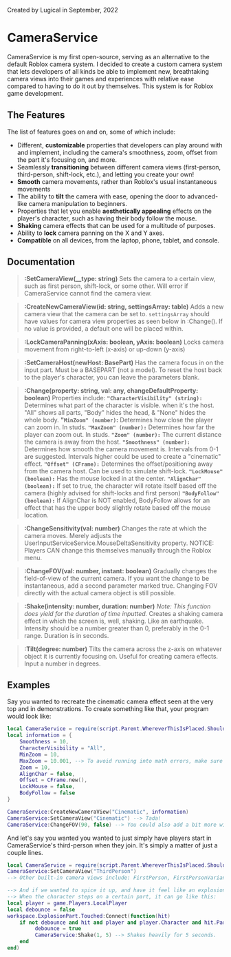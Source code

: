 Created by Lugical in September, 2022
# CameraService
CameraService is my first open-source, serving as an alternative to the default Roblox camera system. I decided to create a custom camera system that lets developers of all kinds be able to implement new, breathtaking camera views into their games and experiences with relative ease compared to having to do it out by themselves. This system is for Roblox game development. 

## The Features
The list of features goes on and on, some of which include:
* Different, **customizable** properties that developers can play around with and implement, including the camera's smoothness, zoom, offset from the part it's focusing on, and more.
* Seamlessly **transitioning** between different camera views (first-person, third-person, shift-lock, etc.), and letting you create your own!
* **Smooth** camera movements, rather than Roblox's usual instantaneous movements
* The ability to **tilt** the camera with ease, opening the door to advanced-like camera manipulation to beginners.
* Properties that let you enable **aesthetically appealing** effects on the player's character, such as having their body follow the mouse.
* **Shaking** camera effects that can be used for a multitude of purposes.
* Ability to **lock** camera panning on the X and Y axes.
* **Compatible** on all devices, from the laptop, phone, tablet, and console.

## Documentation
> **:SetCameraView(__type: string)**
    Sets the camera to a certain view, such as first person, shift-lock, or some other.
    Will error if CameraService cannot find the camera view.

   > **:CreateNewCameraView(id: string, settingsArray: table)**
    Adds a new camera view that the camera can be set to.
    `settingsArray` should have values for camera view properties as seen below in :Change().
    If no value is provided, a default one will be placed within.

   > **:LockCameraPanning(xAxis: boolean, yAxis: boolean)**
    Locks camera movement from right-to-left (x-axis) or up-down (y-axis)

   > **:SetCameraHost(newHost: BasePart)**
    Has the camera focus in on the input part. Must be a BASEPART (not a model).
    To reset the host back to the player's character, you can leave the parameters blank.

   > **:Change(property: string, val: any, changeDefaultProperty: boolean)**
    Properties include:
**`"CharacterVisibility" (string):`** Determines what part of the character is visible.
        when it's the host. "All" shows all parts, "Body" hides the head, & "None" hides the whole body.
        **"`MinZoom" (number)`:** Determines how close the player can zoom in. In studs.
        **`"MaxZoom" (number):`** Determines how far the player can zoom out. In studs.
        **`"Zoom" (number):`** The current distance the camera is away from the host.
        **`"Smoothness" (number):`** Determines how smooth the camera movement is.
        Intervals from 0-1 are suggested. Intervals higher could be used to create a "cinematic" effect.
        **`"Offset" (CFrame):`** Determines the offset/positioning away from the camera host.
        Can be used to simulate shift-lock.
        **`"LockMouse" (boolean):`** Has the mouse locked in at the center.
		**`"AlignChar" (boolean):`** If set to true, the character will rotate itself based off the camera (highly advised for shift-locks and first person)
		**`"BodyFollow" (boolean):`** If AlignChar is NOT enabled, BodyFollow allows for an effect that has the upper body slightly rotate based off the mouse location.

   > **:ChangeSensitivity(val: number)**
    Changes the rate at which the camera moves. 
    Merely adjusts the UserInputServiceService.MouseDeltaSensitivity property. 
    NOTICE: Players CAN change this themselves manually through the Roblox menu.

   > **:ChangeFOV(val: number, instant: boolean)**
    Gradually changes the field-of-view of the current camera.
    If you want the change to be instantaneous, add a second parameter marked true. 
    Changing FOV directly with the actual camera object is still possible.

   > **:Shake(intensity: number, duration: number)** 
    *Note: This function does yield for the duration of time inputted.*
    Creates a shaking camera effect in which the screen is, well, shaking. Like an earthquake. 
    Intensity should be a number greater than 0, preferably in the 0-1 range. Duration is in seconds.

   > **:Tilt(degree: number)**
    Tilts the camera across the z-axis on whatever object it is currently focusing on. 
    Useful for creating camera effects. Input a number in degrees.


## Examples
Say you wanted to recreate the cinematic camera effect seen at the very top and in demonstrations. To create something like that, your program would look like:
```lua 
local CameraService = require(script.Parent.WhereverThisIsPlaced.ShouldBeOnTheClient)
local information = {
	Smoothness = 10,
	CharacterVisibility = "All",
	MinZoom = 10,
	MaxZoom = 10.001, --> To avoid running into math errors, make sure MaxZoom and MinZoom have a difference of at least 0.001.
	Zoom = 10,
	AlignChar = false,
	Offset = CFrame.new(),
	LockMouse = false,
	BodyFollow = false
}

CameraService:CreateNewCameraView("Cinematic", information)
CameraService:SetCameraView("Cinematic") --> Tada!
CameraService:ChangeFOV(90, false) --> You could also add a bit more with changing the FOV.
```


And let's say you wanted you wanted to just simply have players start in CameraService's third-person when they join. It's simply a matter of just a couple lines.
```lua 
local CameraService = require(script.Parent.WhereverThisIsPlaced.ShouldBeOnTheClient)
CameraService:SetCameraView("ThirdPerson")
--> Other built-in camera views include: FirstPerson, FirstPersonVariant, and ShiftLock

--> And if we wanted to spice it up, and have it feel like an explosion?
--> When the character steps on a certain part, it can go like this:
local player = game.Players.LocalPlayer
local debounce = false
workspace.ExplosionPart.Touched:Connect(function(hit)
    if not debounce and hit and player and player.Character and hit.Parent == player.Character then
         debounce = true 
         CameraService:Shake(1, 5) --> Shakes heavily for 5 seconds.
    end
end)

```
